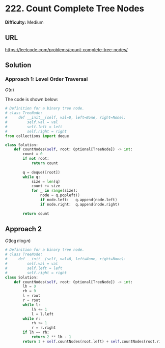 # 222. Count Complete Tree Nodes

**Difficulty:** Medium

## URL

https://leetcode.com/problems/count-complete-tree-nodes/

## Solution

### Approach 1: Level Order Traversal

$O(n)$

The code is shown below:

```python
# Definition for a binary tree node.
# class TreeNode:
#     def __init__(self, val=0, left=None, right=None):
#         self.val = val
#         self.left = left
#         self.right = right
from collections import deque

class Solution:
    def countNodes(self, root: Optional[TreeNode]) -> int:
        count = 0
        if not root:
            return count
        
        q = deque([root])
        while q:
            size = len(q)
            count += size
            for _ in range(size):
                node = q.popleft()
                if node.left:   q.append(node.left)
                if node.right:  q.append(node.right)
                    
        return count
```

## Approach 2

$O(\log n \log n)$

```python
# Definition for a binary tree node.
# class TreeNode:
#     def __init__(self, val=0, left=None, right=None):
#         self.val = val
#         self.left = left
#         self.right = right
class Solution:
    def countNodes(self, root: Optional[TreeNode]) -> int:
        lh = 0
        rh = 0
        l = root
        r = root
        while l:
            lh += 1
            l = l.left
        while r:
            rh += 1
            r = r.right
        if lh == rh:
            return 2 ** lh - 1
        return 1 + self.countNodes(root.left) + self.countNodes(root.right)
```


